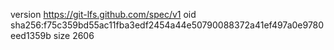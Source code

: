 version https://git-lfs.github.com/spec/v1
oid sha256:f75c359bd55ac11fba3edf2454a44e50790088372a41ef497a0e9780eed1359b
size 2606
